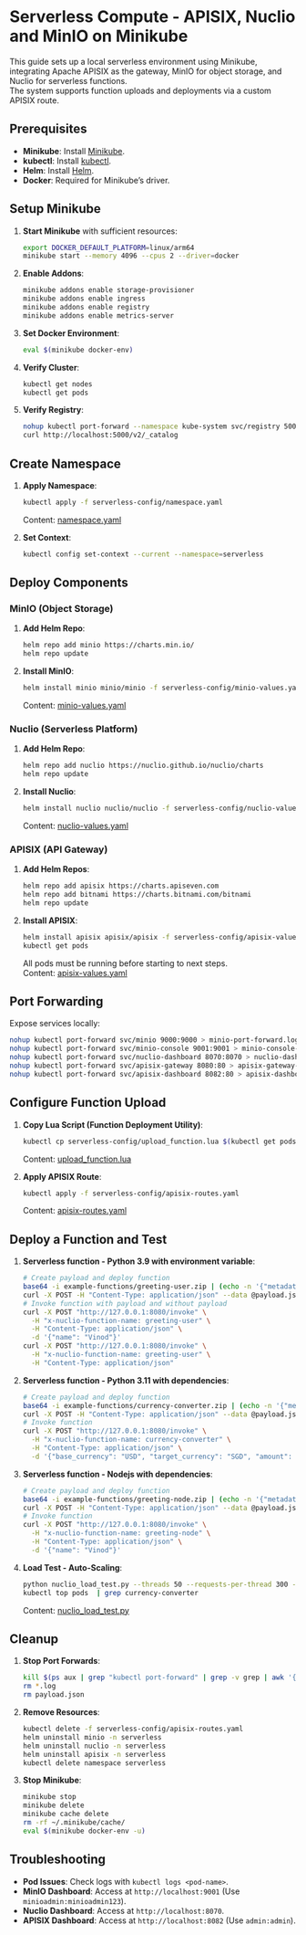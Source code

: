 # Serverless Compute - APISIX, Nuclio and MinIO on Minikube

This guide sets up a local serverless environment using Minikube, integrating Apache APISIX as the gateway, MinIO for
object storage, and Nuclio for serverless functions. <br>
The system supports function uploads and deployments via a custom APISIX route.

## Prerequisites

- **Minikube**: Install [Minikube](https://minikube.sigs.k8s.io/docs/start/).
- **kubectl**: Install [kubectl](https://kubernetes.io/docs/tasks/tools/).
- **Helm**: Install [Helm](https://helm.sh/docs/intro/install/).
- **Docker**: Required for Minikube’s driver.

## Setup Minikube

1. **Start Minikube** with sufficient resources:
   ```bash
   export DOCKER_DEFAULT_PLATFORM=linux/arm64
   minikube start --memory 4096 --cpus 2 --driver=docker
   ```

2. **Enable Addons**:
   ```bash
   minikube addons enable storage-provisioner
   minikube addons enable ingress
   minikube addons enable registry
   minikube addons enable metrics-server
   ```

3. **Set Docker Environment**:
   ```bash
   eval $(minikube docker-env)
   ```

4. **Verify Cluster**:
   ```bash
   kubectl get nodes
   kubectl get pods
   ```

5. **Verify Registry**:
   ```bash
   nohup kubectl port-forward --namespace kube-system svc/registry 5000:80 > registry-port-forward.log 2>&1 &
   curl http://localhost:5000/v2/_catalog
   ```

## Create Namespace

1. **Apply Namespace**:
   ```bash
   kubectl apply -f serverless-config/namespace.yaml
   ```
   Content: [namespace.yaml](serverless-config/namespace.yaml)

2. **Set Context**:
   ```bash
   kubectl config set-context --current --namespace=serverless
   ```

## Deploy Components

### MinIO (Object Storage)

1. **Add Helm Repo**:
   ```bash
   helm repo add minio https://charts.min.io/
   helm repo update
   ```

2. **Install MinIO**:
   ```bash
   helm install minio minio/minio -f serverless-config/minio-values.yaml
   ```
   Content: [minio-values.yaml](serverless-config/minio-values.yaml)

### Nuclio (Serverless Platform)

1. **Add Helm Repo**:
   ```bash
   helm repo add nuclio https://nuclio.github.io/nuclio/charts
   helm repo update
   ```

2. **Install Nuclio**:
   ```bash
   helm install nuclio nuclio/nuclio -f serverless-config/nuclio-values.yaml
   ```
   Content: [nuclio-values.yaml](serverless-config/nuclio-values.yaml)

### APISIX (API Gateway)

1. **Add Helm Repos**:
   ```bash
   helm repo add apisix https://charts.apiseven.com
   helm repo add bitnami https://charts.bitnami.com/bitnami
   helm repo update
   ```

2. **Install APISIX**:
   ```bash
   helm install apisix apisix/apisix -f serverless-config/apisix-values.yaml
   kubectl get pods
   ```
   All pods must be running before starting to next steps.<br>
   Content: [apisix-values.yaml](serverless-config/apisix-values.yaml)

## Port Forwarding

Expose services locally:

```bash
nohup kubectl port-forward svc/minio 9000:9000 > minio-port-forward.log 2>&1 &
nohup kubectl port-forward svc/minio-console 9001:9001 > minio-console-port-forward.log 2>&1 &
nohup kubectl port-forward svc/nuclio-dashboard 8070:8070 > nuclio-dashboard-port-forward.log 2>&1 &
nohup kubectl port-forward svc/apisix-gateway 8080:80 > apisix-gateway-port-forward.log 2>&1 &
nohup kubectl port-forward svc/apisix-dashboard 8082:80 > apisix-dashboard-port-forward.log 2>&1 &
```

## Configure Function Upload

1. **Copy Lua Script (Function Deployment Utility)**:
   ```bash
   kubectl cp serverless-config/upload_function.lua $(kubectl get pods -l app.kubernetes.io/name=apisix -o name | head -n 1 | cut -d'/' -f2):/usr/local/apisix/upload_function.lua
   ```
   Content: [upload_function.lua](serverless-config/upload_function.lua)

2. **Apply APISIX Route**:
   ```bash
   kubectl apply -f serverless-config/apisix-routes.yaml
   ```
   Content: [apisix-routes.yaml](serverless-config/apisix-routes.yaml)

## Deploy a Function and Test

1. **Serverless function - Python 3.9 with environment variable**:
   ```bash
   # Create payload and deploy function
   base64 -i example-functions/greeting-user.zip | (echo -n '{"metadata":{"name":"greeting-user"},"spec":{"runtime":"python:3.9","handler":"function:handler","env":[{"name":"DEFAULT_USER","value":"ENV User"}],"build":{"commands":["pip install msgpack"]}},"zip_data":"' && cat - && echo -n '"}') > payload.json
   curl -X POST -H "Content-Type: application/json" --data @payload.json "http://127.0.0.1:8080/upload-function"
   # Invoke function with payload and without payload
   curl -X POST "http://127.0.0.1:8080/invoke" \
     -H "x-nuclio-function-name: greeting-user" \
     -H "Content-Type: application/json" \
     -d '{"name": "Vinod"}'
   curl -X POST "http://127.0.0.1:8080/invoke" \
     -H "x-nuclio-function-name: greeting-user" \
     -H "Content-Type: application/json"
   ```

2. **Serverless function - Python 3.11 with dependencies**:
   ```bash
   # Create payload and deploy function
   base64 -i example-functions/currency-converter.zip | (echo -n '{"metadata":{"name":"currency-converter"},"spec":{"runtime":"python:3.11","handler":"handler:handler","build":{"commands":["pip install msgpack requests"]}},"zip_data":"' && cat - && echo -n '"}') > payload.json
   curl -X POST -H "Content-Type: application/json" --data @payload.json "http://127.0.0.1:8080/upload-function"
   # Invoke function
   curl -X POST "http://127.0.0.1:8080/invoke" \
     -H "x-nuclio-function-name: currency-converter" \
     -H "Content-Type: application/json" \
     -d '{"base_currency": "USD", "target_currency": "SGD", "amount": "100"}'
   ```

3. **Serverless function - Nodejs with dependencies**:
   ```bash
   # Create payload and deploy function
   base64 -i example-functions/greeting-node.zip | (echo -n '{"metadata":{"name":"greeting-node"},"spec":{"runtime":"nodejs","handler":"main:handler","env":[{"name":"DEFAULT_USER","value":"Node User"}],"build":{"commands":["npm install --global uuid@8.3.2"]}},"zip_data":"' && cat - && echo -n '"}') > payload.json 
   curl -X POST -H "Content-Type: application/json" --data @payload.json "http://127.0.0.1:8080/upload-function"
   # Invoke function
   curl -X POST "http://127.0.0.1:8080/invoke" \
     -H "x-nuclio-function-name: greeting-node" \
     -H "Content-Type: application/json" \
     -d '{"name": "Vinod"}'
   ```

4. **Load Test - Auto-Scaling**:
   ```bash
   python nuclio_load_test.py --threads 50 --requests-per-thread 300 --function-name currency-converter --url http://127.0.0.1:8080/invoke
   kubectl top pods  | grep currency-converter
   ```
   Content: [nuclio_load_test.py](nuclio_load_test.py)

## Cleanup

1. **Stop Port Forwards**:
   ```bash
   kill $(ps aux | grep "kubectl port-forward" | grep -v grep | awk '{print $2}')
   rm *.log
   rm payload.json 
   ```

2. **Remove Resources**:
   ```bash
   kubectl delete -f serverless-config/apisix-routes.yaml
   helm uninstall minio -n serverless
   helm uninstall nuclio -n serverless
   helm uninstall apisix -n serverless
   kubectl delete namespace serverless
   ```

3. **Stop Minikube**:
   ```bash
   minikube stop
   minikube delete
   minikube cache delete
   rm -rf ~/.minikube/cache/
   eval $(minikube docker-env -u)
   ```

## Troubleshooting

- **Pod Issues**: Check logs with `kubectl logs <pod-name>`.
- **MinIO Dashboard**: Access at `http://localhost:9001` (Use `minioadmin:minioadmin123`).
- **Nuclio Dashboard**: Access at `http://localhost:8070`.
- **APISIX Dashboard**: Access at `http://localhost:8082` (Use `admin:admin`).
